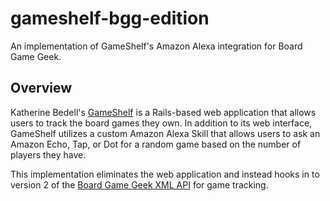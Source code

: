 # gameshelf-bgg-edition
An implementation of GameShelf's Amazon Alexa integration for Board Game Geek.

## Overview
Katherine Bedell's [GameShelf](https://github.com/kbedell/gameshelf) is a Rails-based web application that allows users to track the board games they own. In addition to its web interface, GameShelf utilizes a custom Amazon Alexa Skill that allows users to ask an Amazon Echo, Tap, or Dot for a random game based on the number of players they have.

This implementation eliminates the web application and instead hooks in to version 2 of the [Board Game Geek XML API](https://boardgamegeek.com/wiki/page/BGG_XML_API2) for game tracking.
